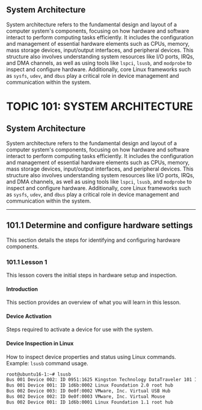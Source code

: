 ## System Architecture

System architecture refers to the fundamental design and layout of a computer system's components, focusing on how hardware and software interact to perform computing tasks efficiently. It includes the configuration and management of essential hardware elements such as CPUs, memory, mass storage devices, input/output interfaces, and peripheral devices. This structure also involves understanding system resources like I/O ports, IRQs, and DMA channels, as well as using tools like `lspci`, `lsusb`, and `modprobe` to inspect and configure hardware. Additionally, core Linux frameworks such as `sysfs`, `udev`, and `dbus` play a critical role in device management and communication within the system.

# TOPIC 101: SYSTEM ARCHITECTURE

## System Architecture

System architecture refers to the fundamental design and layout of a computer system's components, focusing on how hardware and software interact to perform computing tasks efficiently. It includes the configuration and management of essential hardware elements such as CPUs, memory, mass storage devices, input/output interfaces, and peripheral devices. This structure also involves understanding system resources like I/O ports, IRQs, and DMA channels, as well as using tools like `lspci`, `lsusb`, and `modprobe` to inspect and configure hardware. Additionally, core Linux frameworks such as `sysfs`, `udev`, and `dbus` play a critical role in device management and communication within the system.

---

## 101.1 Determine and configure hardware settings

This section details the steps for identifying and configuring hardware components.

### 101.1 Lesson 1

This lesson covers the initial steps in hardware setup and inspection.

#### Introduction

This section provides an overview of what you will learn in this lesson.

#### Device Activation

Steps required to activate a device for use with the system.

#### Device Inspection in Linux

How to inspect device properties and status using Linux commands.
Example: `lsusb` command usage.
```bash
root@ubuntu16-1:~# lsusb
Bus 001 Device 002: ID 0951:1625 Kingston Technology DataTraveler 101 II
Bus 001 Device 001: ID 1d6b:0002 Linux Foundation 2.0 root hub
Bus 002 Device 003: ID 0e0f:0002 VMware, Inc. Virtual USB Hub
Bus 002 Device 002: ID 0e0f:0003 VMware, Inc. Virtual Mouse
Bus 002 Device 001: ID 1d6b:0001 Linux Foundation 1.1 root hub
